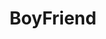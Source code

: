 --- 
title: "BoyFriend"
publishdate: "2019-8-9T16:48:46+02:00"
src: "https://365manga.net/manga/boyfriend"
image: "https://data.365manga.net/images/thumbnails/6624-boyfriend.jpg"
description: "When they were just kids, Hiro and Kaede were separated because Kaede went to America with his divorced mom. He promised he'd come back -- and one day he does. Hiro has always missed him, but this Kaede looks and behaves nothing like the one he knew back then."
---